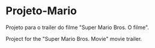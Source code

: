 # Projeto-Mario

Projeto para o trailer do filme "Super Mario Bros. O filme".

Project for the "Super Mario Bros. Movie" movie trailer.
